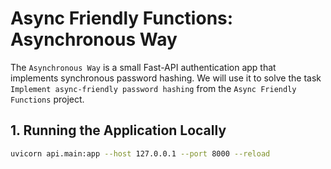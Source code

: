 # Async Friendly Functions: Asynchronous Way

The `Asynchronous Way` is a small Fast-API authentication app that implements synchronous password hashing.
We will use it to solve the task `Implement async-friendly password hashing` from the `Async Friendly Functions` 
project.

## 1. Running the Application Locally

```bash
uvicorn api.main:app --host 127.0.0.1 --port 8000 --reload
```